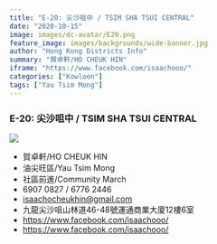 ```yaml
---
title: "E-20: 尖沙咀中 / TSIM SHA TSUI CENTRAL"
date: "2020-10-15"
image: images/dc-avatar/E20.png
feature_image: images/backgrounds/wide-banner.jpg
author: "Hong Kong Districts Info"
summary: "賀卓軒/HO CHEUK HIN"
iframe: "https://www.facebook.com/isaachooo/"
categories: ["Kowloon"]
tags: ["Yau Tsim Mong"]
---
```


### E-20: 尖沙咀中 / TSIM SHA TSUI CENTRAL  
![](/images/dc-avatar/E20.png)  

 - 賀卓軒/HO CHEUK HIN  
 - 油尖旺區/Yau Tsim Mong  
 - 社區前進/Community March  
 - 6907 0827 / 6776 2446  
 - isaachocheukhin@gmail.com  
 - 九龍尖沙咀山林道46-48號運通商業大廈12樓6室  
 - https://www.facebook.com/isaachooo/  
 - https://www.facebook.com/isaachooo/
